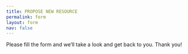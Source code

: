 ```yaml
---
title: PROPOSE NEW RESOURCE
permalink: form
layout: form
nav: false
---
```


Please fill the form and we’ll take a look and get back to you. Thank you!